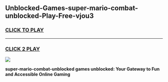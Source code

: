 
## Unblocked-Games-super-mario-combat-unblocked-Play-Free-vjou3
<h3>
<a href="https://premium76.site?title=super-mario-combat-unblocked&ref=19M">CLICK TO PLAY</a></h3>
<hr>

<h3>
<a href="https://premium76.site?title=super-mario-combat-unblocked&ref=19M">CLICK 2 PLAY</a>
  
</h3>

<a href="https://premium76.site?title=super-mario-combat-unblocked&ref=19M"><img src="https://clearcache.store/games.png"></a>


**super-mario-combat-unblocked games unblocked: Your Gateway to Fun and Accessible Online Gaming**
